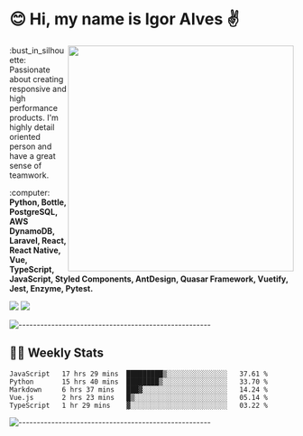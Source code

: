 # :blush: Hi, my name is Igor Alves :v:

<img src="https://github-readme-stats.vercel.app/api?username=iguit0&show_icons=true&count_private=true&theme=onedark" min-width="400px" max-width="400px" width="400px" align="right" />

<p align="left"> 
  :bust_in_silhouette: Passionate about creating responsive and high performance products.
  I'm highly detail oriented person and have a great sense of teamwork.
</p>

<p align="left">
  :computer: <strong>Python, Bottle, PostgreSQL, AWS DynamoDB, Laravel, React, React Native, Vue, TypeScript, JavaScript, Styled Components, AntDesign, Quasar Framework, Vuetify, Jest, Enzyme, Pytest.</strong>
</p>

<p align="left">
  <a href="https://www.linkedin.com/in/igor-lucio-alves" target="_blank" rel="noopener noreferrer" alt="Linkedin">
  <img src="https://img.shields.io/badge/LinkedIn-0077B5?style=for-the-badge&logo=linkedin&logoColor=white" /></a>

  <a href="https://t.me/iguit0" target="_blank" rel="noopener noreferrer" alt="Telegram">
  <img src="https://img.shields.io/badge/Telegram-2CA5E0?style=for-the-badge&logo=telegram&logoColor=white" /></a>
</p>

![-----------------------------------------------------](https://raw.githubusercontent.com/andreasbm/readme/master/assets/lines/aqua.png)

## :man_technologist: Weekly Stats
<!--START_SECTION:waka-->
```text
JavaScript   17 hrs 29 mins  █████████▒░░░░░░░░░░░░░░░   37.61 % 
Python       15 hrs 40 mins  ████████▒░░░░░░░░░░░░░░░░   33.70 % 
Markdown     6 hrs 37 mins   ███▓░░░░░░░░░░░░░░░░░░░░░   14.24 % 
Vue.js       2 hrs 23 mins   █▒░░░░░░░░░░░░░░░░░░░░░░░   05.14 % 
TypeScript   1 hr 29 mins    ▓░░░░░░░░░░░░░░░░░░░░░░░░   03.22 % 
```
<!--END_SECTION:waka-->
![-----------------------------------------------------](https://raw.githubusercontent.com/andreasbm/readme/master/assets/lines/aqua.png)

